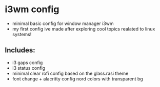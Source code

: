 # i3wm config
 - minimal basic config for window manager i3wm
 - my first config ive made after exploring cool topics realated to linux systems!

## Includes:
   - i3 gaps config
   - i3 status config
   - minimal clear rofi config based on the glass.rasi theme
   - font change + alacritty config nord colors with transparent bg
